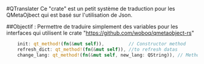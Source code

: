 #QTranslater
Ce "crate" est un petit système de traduction pour les QMetaOjbect qui est basé sur l'utilisation de Json.


##Objectif : 
Permettre de traduire simplement des variables pour les interfaces qui utilisent le crate "https://github.com/woboq/qmetaobject-rs"

```rust
    init: qt_method!(fn(&mut self)),         // Constructor method
    refresh_dict: qt_method!(fn(&mut self)), //to refresh datas
    change_lang: qt_method!(fn(&mut self, new_lang: QString)), // Methode to switch to change language


```
